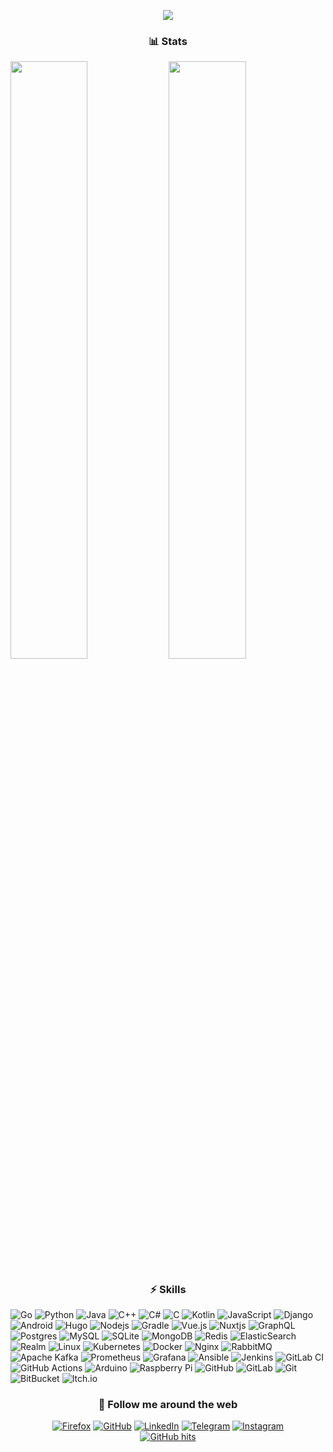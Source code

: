 

<p align="center">
<img src="https://media.giphy.com/media/13HgwGsXF0aiGY/giphy.gif" >
</p>
<p align="center">

</p>
<h3 align="center">📊 Stats</h1>
	
<p align="left">
  <img width="49.5%" src="https://github-readme-stats.vercel.app/api?username=amin-mag&show_icons=true&theme=ayu-mirage&hide_border=true" />
    <img width="49.5%" src="https://github-readme-streak-stats.herokuapp.com/?user=amin-mag&theme=ayu-mirage&hide_border=true" />
</p>



<h3 align="center">⚡ Skills</h1>


![Go](https://img.shields.io/badge/go-%2300ADD8.svg?style=flat-square&logo=go&logoColor=white)
![Python](https://img.shields.io/badge/python-3670A0?style=flat-square&logo=python&logoColor=ffdd54)
![Java](https://img.shields.io/badge/java-%23ED8B00.svg?style=flat-square&logo=java&logoColor=white)
![C++](https://img.shields.io/badge/c++-%2300599C.svg?style=flat-square&logo=c%2B%2B&logoColor=white)
![C#](https://img.shields.io/badge/c%23-%23239120.svg?style=flat-square&logo=c-sharp&logoColor=white)
![C](https://img.shields.io/badge/c-%2300599C.svg?style=flat-square&logo=c&logoColor=white)
![Kotlin](https://img.shields.io/badge/kotlin-%230095D5.svg?style=flat-square&logo=kotlin&logoColor=white)
![JavaScript](https://img.shields.io/badge/javascript-%23323330.svg?style=flat-square&logo=javascript&logoColor=%23F7DF1E)
![Django](https://img.shields.io/badge/django-%23092E20.svg?style=flat-square&logo=django&logoColor=white)
![Android](https://img.shields.io/badge/Android-3DDC84?style=flat-square&logo=android&logoColor=white)
![Hugo](https://img.shields.io/badge/Hugo-black.svg?style=flat-square&logo=Hugo)
![Nodejs](https://img.shields.io/badge/-Nodejs-black?style=flat-square&logo=Node.js)
![Gradle](https://img.shields.io/badge/Gradle-02303A.svg?style=flat-square&logo=Gradle&logoColor=white)
![Vue.js](https://img.shields.io/badge/vuejs-%2335495e.svg?style=flat-square&logo=vuedotjs&logoColor=%234FC08D)
![Nuxtjs](https://img.shields.io/badge/Nuxt-002E3B?style=flat-square&logo=nuxtdotjs&logoColor=#00DC82)
![GraphQL](https://img.shields.io/badge/-GraphQL-E10098?style=flat-square&logo=graphql)
![Postgres](https://img.shields.io/badge/postgres-%23316192.svg?style=flat-square&logo=postgresql&logoColor=white)
![MySQL](https://img.shields.io/badge/-MySQL-black?style=flat-square&logo=mysql)
![SQLite](https://img.shields.io/badge/sqlite-%2307405e.svg?style=flat-square&logo=sqlite&logoColor=white)
![MongoDB](https://img.shields.io/badge/MongoDB-%234ea94b.svg?style=flat-square&logo=mongodb&logoColor=white)
![Redis](https://img.shields.io/badge/redis-%23DD0031.svg?style=flat-square&logo=redis&logoColor=white)
![ElasticSearch](https://img.shields.io/badge/-ElasticSearch-005571?style=flat-square&logo=elasticsearch)
![Realm](https://img.shields.io/badge/Realm-39477F?style=flat-square&logo=realm&logoColor=white)
![Linux](https://img.shields.io/badge/Linux-FCC624?style=flat-square&logo=linux&logoColor=black)
![Kubernetes](https://img.shields.io/badge/kubernetes-%23326ce5.svg?style=flat-square&logo=kubernetes&logoColor=white)
![Docker](https://img.shields.io/badge/docker-%230db7ed.svg?style=flat-square&logo=docker&logoColor=white)
![Nginx](https://img.shields.io/badge/nginx-%23009639.svg?style=flat-square&logo=nginx&logoColor=white)
![RabbitMQ](https://img.shields.io/badge/Rabbitmq-FF6600?style=flat-square&logo=rabbitmq&logoColor=white)
![Apache Kafka](https://img.shields.io/badge/Apache%20Kafka-000?style=flat-square&logo=apachekafka)
![Prometheus](https://img.shields.io/badge/Prometheus-E6522C?style=flat-square&logo=Prometheus&logoColor=white)
![Grafana](https://img.shields.io/badge/grafana-%23F46800.svg?style=flat-square&logo=grafana&logoColor=white)
![Ansible](https://img.shields.io/badge/ansible-%231A1918.svg?style=flat-square&logo=ansible&logoColor=white)
![Jenkins](https://img.shields.io/badge/jenkins-%232C5263.svg?style=flat-square&logo=jenkins&logoColor=white)
![GitLab CI](https://img.shields.io/badge/gitlab%20ci-%23181717.svg?style=flat-square&logo=gitlab&logoColor=white)
![GitHub Actions](https://img.shields.io/badge/github%20actions-%232671E5.svg?style=flat-square&logo=githubactions&logoColor=white)
![Arduino](https://img.shields.io/badge/-Arduino-00979D?style=flat-square&logo=Arduino&logoColor=white)
![Raspberry Pi](https://img.shields.io/badge/-Raspberry%20Pi-C51A4A?style=flat-square&logo=Raspberry-Pi)
![GitHub](https://img.shields.io/badge/-GitHub-181717?style=flat-square&logo=github)
![GitLab](https://img.shields.io/badge/-GitLab-FCA121?style=flat-square&logo=gitlab)
![Git](https://img.shields.io/badge/-Git-black?style=flat-square&logo=git)
![BitBucket](https://img.shields.io/badge/-BitBucket-darkblue?style=flat-square&logo=bitbucket)
![Itch.io](https://img.shields.io/badge/Itch-%23FF0B34.svg?style=flat-square&logo=Itch.io&logoColor=white)

<h3 align="center">🤙 Follow me around the web  </h1>
<p align="center">
   <a href="https://aminmag.ir" target="_blank"><img alt="Firefox" src="https://img.shields.io/badge/AminMAG-FF7139?style=flat-square&logo=Firefox-Browser&logoColor=white"></a>
    <a href="https://github.com/amin-mag" target="_blank"><img alt="GitHub" src="https://img.shields.io/badge/-@amin--mag-181717?style=flat-square&logo=GitHub&logoColor=white"></a>
    <a href="https://www.linkedin.com/in/m-amin-ghasvari-3ba496113/" target="_blank"><img alt="LinkedIn" src="https://img.shields.io/badge/-LinkedIn-0077B5?style=flat-square&logo=Linkedin&logoColor=white"></a>
    <a href="https://telegram.me/amin_mag" target="_blank"><img alt="Telegram" src="https://img.shields.io/badge/-Telegram-eeeee4?style=flat-square&logo=Telegram&logoColor=white"></a>
    <a href="https://www.instagram.com/_amin_mag_/" target="_blank"><img alt="Instagram" src="https://img.shields.io/badge/-Instagram-eeeee4?style=flat-square&logo=Instagram&logoColor=red"></a>
    <br>
	<a href="https://github.com/Amin-MAG/Amin-MAG" target="_blank"><img alt="GitHub hits" src="https://img.shields.io/github/last-commit/amin-mag/amin-mag?label=profile%20updated&style=flat-square"></a>
</p